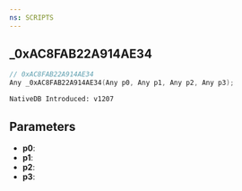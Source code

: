 ```yaml
---
ns: SCRIPTS
---
```

## _0xAC8FAB22A914AE34

```c
// 0xAC8FAB22A914AE34
Any _0xAC8FAB22A914AE34(Any p0, Any p1, Any p2, Any p3);
```

```
NativeDB Introduced: v1207
```

## Parameters
* **p0**:
* **p1**:
* **p2**:
* **p3**:
